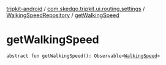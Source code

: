 [tripkit-android](../../index.md) / [com.skedgo.tripkit.ui.routing.settings](../index.md) / [WalkingSpeedRepository](index.md) / [getWalkingSpeed](./get-walking-speed.md)

# getWalkingSpeed

`abstract fun getWalkingSpeed(): Observable<`[`WalkingSpeed`](../-walking-speed/index.md)`>`